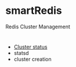 # smartRedis

Redis Cluster Management

#

- [Cluster status](docs/status.md)
- statsd
- cluster creation
